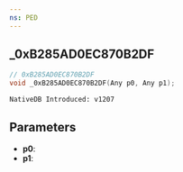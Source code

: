```yaml
---
ns: PED
---
```

## _0xB285AD0EC870B2DF

```c
// 0xB285AD0EC870B2DF
void _0xB285AD0EC870B2DF(Any p0, Any p1);
```

```
NativeDB Introduced: v1207
```

## Parameters
* **p0**:
* **p1**:
